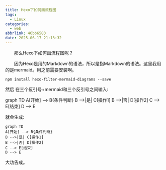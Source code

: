 ```yaml
---
title: Hexo下如何画流程图
tags:
  - Linux
categories:
  - web
abbrlink: 46bb6583
date: 2025-06-17 21:13:32
---
```

&emsp;&emsp;那么Hexo下如何画流程图呢？
<!--less-->
&emsp;&emsp;因为Hexo是用的Markdown的语法，所以是指Markdown的语法。这里我用的是mermaid。用之前需要安装啊。

```
npm install hexo-filter-mermaid-diagrams --save
```

然后
在三个反引号+mermaid和三个反引号之间输入:

graph TD
A[开始] --> B{条件判断}
B -->|是| C[操作1]
B -->|否| D[操作2]
C --> E[结束]
D --> E

就会生成:

```mermaid
graph TD
A[开始] --> B{条件判断}
B -->|是| C[操作1]
B -->|否| D[操作2]
C --> E[结束]
D --> E
```
大功告成。
